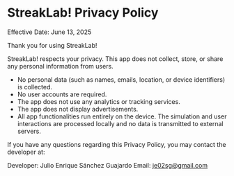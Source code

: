 # StreakLab! Privacy Policy
Effective Date: June 13, 2025

Thank you for using StreakLab!

StreakLab! respects your privacy. This app does not collect, store, or share any personal information from users.

- No personal data (such as names, emails, location, or device identifiers) is collected.
- No user accounts are required.
- The app does not use any analytics or tracking services.
- The app does not display advertisements.
- All app functionalities run entirely on the device. The simulation and user interactions are processed locally and no data is transmitted to external servers.

If you have any questions regarding this Privacy Policy, you may contact the developer at:

Developer: Julio Enrique Sánchez Guajardo
Email: je02sg@gmail.com
